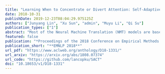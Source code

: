 ```yaml
---
title: "Learning When to Concentrate or Divert Attention: Self-Adaptive Attention Temperature for Neural Machine Translation"
date: 2018-10-31
publishDate: 2019-12-23T08:04:29.975125Z
authors: ["Junyang Lin", "Xu Sun", "admin", "Muyu Li", "Qi Su"]
publication_types: ["1"]
abstract: "Most of the Neural Machine Translation (NMT) models are based on the sequence-to-sequence (Seq2Seq) model with an encoder-decoder framework equipped with the attention mechanism. However, the conventional attention mechanism treats the decoding at each time step equally with the same matrix, which is problematic since the softness of the attention for different types of words (e.g. content words and function words) should differ. Therefore, we propose a new model with a mechanism called Self-Adaptive Control of Temperature (SACT) to control the softness of attention by means of an attention temperature. Experimental results on the Chinese-English translation and English-Vietnamese translation demonstrate that our model outperforms the baseline models, and the analysis and the case study show that our model can attend to the most relevant elements in the source-side contexts and generate the translation of high quality."
featured: false
publication: "*Proceedings of the 2018 Conference on Empirical Methods in Natural Language Processing, **EMNLP 2018***"
publication_short: "**EMNLP 2018**"
url_pdf: "https://www.aclweb.org/anthology/D18-1331/"
url_arxiv: "https://arxiv.org/abs/1808.07374"
url_code: "https://github.com/lancopku/SACT"
doi: "10.18653/v1/D18-1331"
---
```


